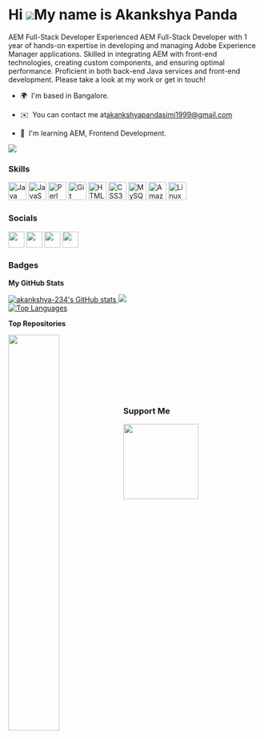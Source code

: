 Hi
![](https://user-images.githubusercontent.com/18350557/176309783-0785949b-9127-417c-8b55-ab5a4333674e.gif)My
name is Akankshya Panda
=======================================================================================================================================
AEM Full-Stack Developer Experienced AEM Full-Stack Developer with 1 year of
hands-on expertise in developing and managing Adobe Experience Manager
applications. Skilled in integrating AEM with front-end technologies, creating
custom components, and ensuring optimal performance. Proficient in both back-end
Java services and front-end development. Please take a look at my work or get in touch!
* 🌍  I'm based in Bangalore. <br>

* ✉️  You can contact me at[akankshyapandasimi1999@gmail.com](mailto:akankshyapandasimi1999@gmail.com)<br>

* 🧠  I'm learning AEM, Frontend Development.

<a href="https://www.github.com/akankshya-234" target="_blank" rel="noreferrer">
  <img src="https://img.shields.io/github/followers/akankshya-234?logo=github&style=for-the-badge&color=f97316&labelColor=1c1917"/>
</a>


### Skills

<p align="left">
  <a href="https://www.oracle.com/java/" target="_blank" rel="noreferrer">
    <img
      src="https://raw.githubusercontent.com/danielcranney/readme-generator/main/public/icons/skills/java-colored.svg"
      width="36"
      height="36"
      alt="Java"/></a>
  <a
    href="https://developer.mozilla.org/en-US/docs/Web/JavaScript"
    target="_blank"
    rel="noreferrer">
    <img
      src="https://raw.githubusercontent.com/danielcranney/readme-generator/main/public/icons/skills/javascript-colored.svg"
      width="36"
      height="36"
      alt="JavaScript"
  /></a>
  <a href="https://www.perl.org/" target="_blank" rel="noreferrer">
    <img
      src="https://raw.githubusercontent.com/danielcranney/readme-generator/main/public/icons/skills/perl-colored.svg"
      width="36"
      height="36"
      alt="Perl"
  /></a>
  <a href="https://git-scm.com/" target="_blank" rel="noreferrer">
    <img
      src="https://raw.githubusercontent.com/danielcranney/readme-generator/main/public/icons/skills/git-colored.svg"
      width="36"
      height="36"
      alt="Git"
  /></a>
  <a
    href="https://developer.mozilla.org/en-US/docs/Glossary/HTML5"
    target="_blank"
    rel="noreferrer"
  >
    <img
      src="https://raw.githubusercontent.com/danielcranney/readme-generator/main/public/icons/skills/html5-colored.svg"
      width="36"
      height="36"
      alt="HTML5"
  /></a>
  <a href="https://www.w3.org/TR/CSS/#css" target="_blank" rel="noreferrer">
    <img
      src="https://raw.githubusercontent.com/danielcranney/readme-generator/main/public/icons/skills/css3-colored.svg"
      width="36"
      height="36"
      alt="CSS3"
  /></a>
  <a href="https://www.mysql.com/" target="_blank" rel="noreferrer">
    <img
      src="https://raw.githubusercontent.com/danielcranney/readme-generator/main/public/icons/skills/mysql-colored.svg"
      width="36"
      height="36"
      alt="MySQL"
  /></a>
  <a href="https://aws.amazon.com" target="_blank" rel="noreferrer">
    <img
      src="https://raw.githubusercontent.com/danielcranney/readme-generator/main/public/icons/skills/aws-colored.svg"
      width="36"
      height="36"
      alt="Amazon Web Services"
  /></a>
  <a href="https://www.linux.org" target="_blank" rel="noreferrer">
    <img
      src="https://raw.githubusercontent.com/danielcranney/readme-generator/main/public/icons/skills/linux-colored.svg"
      width="36"
      height="36"
      alt="Linux"
    />
  </a>
</p>

### Socials

<p align="left">
        <a href="https://www.github.com/akankshya-234" target="_blank" rel="noreferrer"
          ><img
            src="https://img.icons8.com/3d-fluency/94/github.png"
            width="32"
            height="32"
        /></a>
        <a
          href="https://www.linkedin.com/in/akankshyapanda/"
          target="_blank"
          rel="noreferrer"
          ><img
            src="https://raw.githubusercontent.com/danielcranney/readme-generator/main/public/icons/socials/instagram.svg"
            width="32"
            height="32"
        /></a>
        <a
          href="http://www.instagram.com/_akankshya_panda_/"
          target="_blank"
          rel="noreferrer"
          ><img
            src="https://raw.githubusercontent.com/danielcranney/readme-generator/main/public/icons/socials/linkedin.svg"
            width="32"
            height="32"
        /></a>
        <a href="https://@Akankshyapanda.hashnode.dev" target="_blank" rel="noreferrer"
          ><img
            src="https://raw.githubusercontent.com/danielcranney/readme-generator/main/public/icons/socials/hashnode.svg"
            width="32"
            height="32"
        /></a>
      </p>
      
### Badges

<b>My GitHub Stats</b>

<a href="http://www.github.com/akankshya-234">
  <img
    src="https://github-readme-stats.vercel.app/api?username=akankshya-234&show_icons=true&hide=&count_private=true&title_color=0891b2&text_color=ffffff&icon_color=f97316&bg_color=1c1917&hide_border=true&show_icons=true"
    alt="akankshya-234's GitHub stats"
  />
</a>

<a href="http://www.github.com/akankshya-234">
  <img
    src="https://github-readme-streak-stats.herokuapp.com/?user=akankshya-234&stroke=ffffff&background=1c1917&ring=0891b2&fire=0891b2&currStreakNum=ffffff&currStreakLabel=0891b2&sideNums=ffffff&sideLabels=ffffff&dates=ffffff&hide_border=true"
  />
</a> <br>

<a href="https://github.com/akankshya-234" align="left">
  <img
    src="https://github-readme-stats.vercel.app/api/top-langs/?username=akankshya-234&langs_count=10&title_color=0891b2&text_color=ffffff&icon_color=f97316&bg_color=1c1917&hide_border=true&locale=en&custom_title=Top%20%Languages"
    alt="Top Languages"
  />
</a>

<b>Top Repositories</b>

<div width="100%" align="center">
  <a href="https://github.com/akankshya-234/netflix_clone" align="left">
    <img
      align="left"
      width="45%"
      src="https://github-readme-stats.vercel.app/api/pin/?username=akankshya-234&repo=netflix_clone&title_color=0891b2&text_color=ffffff&icon_color=f97316&bg_color=1c1917&hide_border=true&locale=en"
    />
  </a>
</div>
<br /><br /><br /><br /><br /><br /><br />

### Support Me

<ul style="list-style-type: none; margin: 0">
  <li style="display: inline-block; margin-right: 0.25rem">
    <a href="https://www.buymeacoffee.com/akankshyapanda">
      <img
        src="https://cdn.buymeacoffee.com/buttons/v2/default-yellow.png"
        width="150"
    /></a>
  </li>
</ul>
